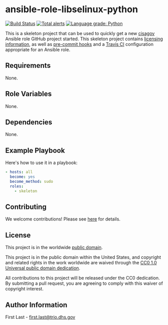 # ansible-role-libselinux-python #

[![Build Status](https://travis-ci.com/cisagov/ansible-role-libselinux-python.svg?branch=develop)](https://travis-ci.com/cisagov/ansible-role-libselinux-python)
[![Total alerts](https://img.shields.io/lgtm/alerts/g/cisagov/ansible-role-libselinux-python.svg?logo=lgtm&logoWidth=18)](https://lgtm.com/projects/g/cisagov/ansible-role-libselinux-python/alerts/)
[![Language grade: Python](https://img.shields.io/lgtm/grade/python/g/cisagov/ansible-role-libselinux-python.svg?logo=lgtm&logoWidth=18)](https://lgtm.com/projects/g/cisagov/ansible-role-libselinux-python/context:python)

This is a skeleton project that can be used to quickly get a new
[cisagov](https://github.com/cisagov) Ansible role GitHub project
started.  This skeleton project contains [licensing
information](LICENSE), as well as [pre-commit
hooks](https://pre-commit.com) and a [Travis
CI](https://travis-ci.com) configuration appropriate for an Ansible
role.

## Requirements ##

None.

## Role Variables ##

None.

## Dependencies ##

None.

## Example Playbook ##

Here's how to use it in a playbook:

```yaml
- hosts: all
  become: yes
  become_method: sudo
  roles:
    - skeleton
```

## Contributing ##

We welcome contributions!  Please see [here](CONTRIBUTING.md) for
details.

## License ##

This project is in the worldwide [public domain](LICENSE).

This project is in the public domain within the United States, and
copyright and related rights in the work worldwide are waived through
the [CC0 1.0 Universal public domain
dedication](https://creativecommons.org/publicdomain/zero/1.0/).

All contributions to this project will be released under the CC0
dedication. By submitting a pull request, you are agreeing to comply
with this waiver of copyright interest.

## Author Information ##

First Last - <first.last@trio.dhs.gov>

